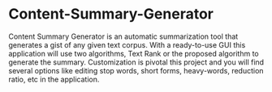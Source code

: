 # Content-Summary-Generator
Content Summary Generator is an automatic summarization tool that generates a gist of any given text corpus. With a ready-to-use 
GUI this application will use two algorithms, Text Rank or the proposed algorithm to generate the summary. Customization is pivotal 
this project and you will find several options like editing stop words, short forms, heavy-words, reduction ratio, etc in the 
application.
  

